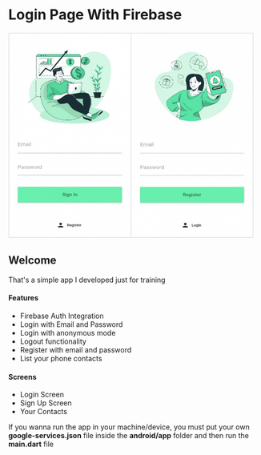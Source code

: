 # Login Page With Firebase

<img src="assets/design/Design.jpeg" width="490" height="410">

## Welcome

That's a simple app I developed just for training

#### Features

- Firebase Auth Integration
- Login with Email and Password
- Login with anonymous mode
- Logout functionality
- Register with email and password
- List your phone contacts

#### Screens

- Login Screen
- Sign Up Screen
- Your Contacts

If you wanna run the app in your machine/device, you must put your own **google-services.json** file inside the **android/app** folder and then run the **main.dart** file
